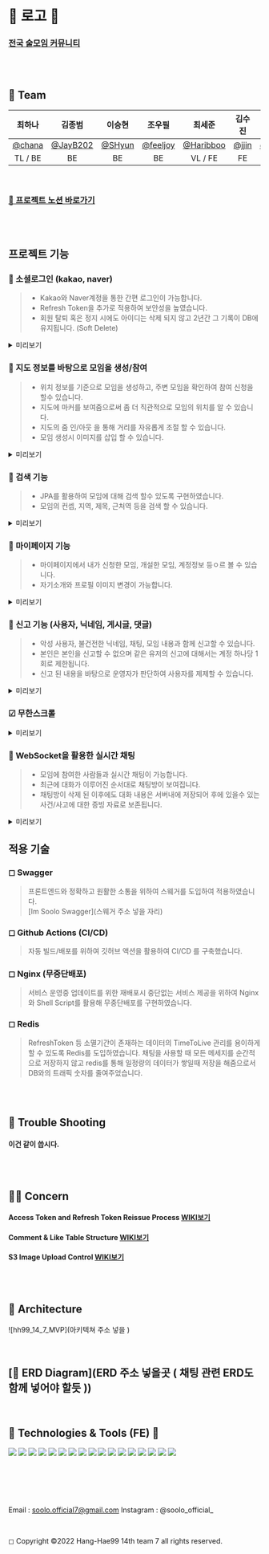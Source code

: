 <br>

# 🍻 로고 🍻

### [ 전국 술모임 커뮤니티 ](https://im-soolo.com/) 

<br><br>

## 💩 Team

|최하나|김종범|이승현|조우필|최세준|김수진|정선우|이효림|
|:---:|:---:|:---:|:---:|:---:|:---:|:---:|:---:|
|[@chana](https://github.com/chana73)|[@JayB202](https://github.com/JayB202)|[@SHyun](https://github.com/seungheyon)|[@feeljoy](https://github.com/Cho-woo-pil)|[@Haribboo](https://github.com/Sejun0910)|[@jjin](https://github.com/devjjin)|[@sunwoo](https://github.com/Jeongsunwoo)|[@Hyo](https://github.com/HH14RS7)|
|TL / BE|BE|BE|BE|VL / FE|FE|FE|DS|

<br>

### [💩 프로젝트 노션 바로가기](https://www.notion.so/SOOLO-892498dcfca94515b5219fd4b12c144d?pvs=4)


<br><br>




## 프로젝트 기능

### 🍻 소셜로그인 (kakao, naver)

> * Kakao와 Naver계정을 통한 간편 로그인이 가능합니다.
> * Refresh Token을 추가로 적용하여 보안성을 높였습니다.
> * 회원 탈퇴 혹은 정지 시에도 아이디는 삭제 되지 않고 2년간 그 기록이 DB에 유지됩니다. (Soft Delete)

<details>
<summary>미리보기</summary>
<div markdown="1">

![로그인1](이미지 스냅샷 찍어서 주소 넣을 자리)

 <br>
</div>
</details>


### 🍻 지도 정보를 바탕으로 모임을 생성/참여 
 
> * 위치 정보를 기준으로 모임을 생성하고, 주변 모임을 확인하여 참여 신청을 할수 있습니다.
> * 지도에 마커를 보여줌으로써 좀 더 직관적으로 모임의 위치를 알 수 있습니다. 
> * 지도의 줌 인/아웃 을 통해 거리를 자유롭게 조절 할 수 있습니다.
> * 모임 생성시 이미지를 삽입 할 수 있습니다.

<details>
<summary>미리보기</summary>
<div markdown="1">

![데이터 보여주기](이미지 스냅샷 찍어서 주소 넣을 자리)

 <br>
</div>
</details>

### 🍻 검색 기능

> * JPA를 활용하여 모임에 대해 검색 할수 있도록 구현하였습니다.
> * 모임의 컨셉, 지역, 제목, 근처역 등을 검색 할 수 있습니다.

<details>
<summary>미리보기</summary>
<div markdown="1">

![검색기능](이미지 스냅샷 찍어서 주소 넣을 자리)

 <br>
</div>
</details>

### 🍻 마이페이지 기능
 
> * 마이페이지에서 내가 신청한 모임, 개설한 모임, 계정정보 등ㅇ르 볼 수 있습니다.
> * 자기소개와 프로필 이미지 변경이 가능합니다.

<details>
<summary>미리보기</summary>
<div markdown="1">

![마이페이지](이미지 스냅샷 찍어서 주소 넣을 자리)

 <br>
</div>
</details>

### 🍻 신고 기능 (사용자, 닉네임, 게시글, 댓글)
 
> * 악성 사용자, 불건전한 닉네임, 채팅, 모임 내용과 함께 신고할 수 있습니다.
> * 본인은 본인을 신고할 수 없으며 같은 유저의 신고에 대해서는 계정 하나당 1회로 제한됩니다.
> * 신고 된 내용을 바탕으로 운영자가 판단하여 사용자를 제제할 수 있습니다.

<details>
<summary>미리보기</summary>
<div markdown="1">

![신고기능](이미지 스냅샷 찍어서 주소 넣을 자리)

 <br>
</div>
</details>

### ☑ 무한스크롤

<details>
<summary>미리보기</summary>
<div markdown="1">

![무한스크롤](이미지 스냅샷 찍어서 주소 넣을 자리)

 <br>
</div>
</details>


### 🍻 WebSocket을 활용한 실시간 채팅

> * 모임에 참여한 사람들과 실시간 채팅이 가능합니다.
> * 최근에 대화가 이루어진 순서대로 채팅방이 보여집니다.
> * 채팅방이 삭제 된 이후에도 대화 내용은 서버내에 저장되어 후에 있을수 있는 사건/사고에 대한 증빙 자료로 보존됩니다.


<details>
<summary>미리보기</summary>
<div markdown="1">

![실시간채팅1](이미지 스냅샷 찍어서 주소 넣을 자리)

![실시간채팅2](이미지 스냅샷 찍어서 주소 넣을 자리)


 <br>
</div>
</details>


## 적용 기술

### ◻ Swagger

> 프론트엔드와 정확하고 원활한 소통을 위하여 스웨거를 도입하여 적용하였습니다.         
> [Im Soolo Swagger](스웨거 주소 넣을 자리)




### ◻ Github Actions (CI/CD)

> 자동 빌드/배포를 위하여 깃허브 액션을 활용하여 CI/CD 를 구축했습니다.         


### ◻ Nginx (무중단배포)

> 서비스 운영중 업데이트를 위한 재배포시 중단없는 서비스 제공을 위하여 Nginx 와 Shell Script를 활용해 무중단배포를 구현하였습니다.       


### ◻ Redis

> RefreshToken 등 소멸기간이 존재하는 데이터의 TimeToLive 관리를 용이하게 할 수 있도록 Redis를 도입하였습니다.
> 채팅을 사용할 때 모든 메세지를 순간적으로 저장하지 않고 redis를 통해 일정량의 데이터가 쌓일때 저장을 해줌으로서 DB와의 트래픽 숫자를 줄여주었습니다.

<br><br>




## 🚨 Trouble Shooting

#### 이건 같이 씁시다.

<br><br>


## :raising_hand::thought_balloon: Concern

#### Access Token and Refresh Token Reissue Process [WIKI보기](https://github.com/HH9C4/BBBB-BE/wiki/%5BConcern%5D-Access-Token-and-Refresh-Token-Reissue-Process)

#### Comment & Like Table Structure [WIKI보기](https://github.com/HH9C4/BBBB-BE/wiki/%5BConcern%5D-Comment-&-Like-Table-Structure)

#### S3 Image Upload Control [WIKI보기](https://github.com/HH9C4/BBBB-BE/wiki/%5BConcern%5D-S3-Image-Upload-Control)


<br><br>

## 🍻 Architecture

![hh99_14_7_MVP](아키텍쳐 주소 넣을 )

<br>

## [🍻 ERD Diagram](ERD 주소 넣을곳 ( 채팅 관련 ERD도 함께 넣어야 할듯 ))


<br>

## 📝 Technologies & Tools (FE) 📝

<div>
  <img src="https://img.shields.io/badge/Git-F05032?style=for-the-badge&logo=Git&logoColor=white"/>
  <img src="https://img.shields.io/badge/Github-181717?style=for-the-badge&logo=Github&logoColor=white"/>
  <img src="https://img.shields.io/badge/Javascript-F7DF1E?style=for-the-badge&logo=Javascript&logoColor=black"/>
  <img src="https://img.shields.io/badge/TypeScript-3178C6?style=for-the-badge&logo=TypeScript&logoColor=white"/>
  <img src="https://img.shields.io/badge/React-61DAFB?style=for-the-badge&logo=React&logoColor=black"/>
  <img src="https://img.shields.io/badge/.ENV-ECD53F?style=for-the-badge&logo=.ENV&logoColor=white"/>
  <img src="https://img.shields.io/badge/Stomp-000000?style=for-the-badge&logo=&logoColor=white"/>
  <img src="https://img.shields.io/badge/WEBSOCKET-000000?style=for-the-badge&logo=&logoColor=white"/>
  <img src="https://img.shields.io/badge/React Query-FF4154?style=for-the-badge&logo=React Query&logoColor=white"/>
  <img src="https://img.shields.io/badge/RECOIL-000000?style=for-the-badge&logo=&logoColor=white"/>
  <img src="https://img.shields.io/badge/Notion-000000?style=for-the-badge&logo=Notion&logoColor=white"/>
  <img src="https://img.shields.io/badge/Figma-F24E1E?style=for-the-badge&logo=Figma&logoColor=white"/>
  <img src="https://img.shields.io/badge/VisualStudioCode-007ACC?style=for-the-badge&logo=VisualStudioCode&logoColor=white"/>
  <img src="https://img.shields.io/badge/styled-components-DB7093?style=for-the-badge&logo=styled-components&logoColor=white"/>
  <img src="https://img.shields.io/badge/Swagger-85EA2D?style=for-the-badge&logo=Swagger&logoColor=white"/>
  <img src="https://img.shields.io/badge/Vercel-000000?style=for-the-badge&logo=Vercel&logoColor=white"/>
  <img src="https://img.shields.io/badge/Axios-5A29E4?style=for-the-badge&logo=Axios&logoColor=white"/>
</div>

<br><br><br><br>

<div align=center>

</div>

Email : soolo.official7@gmail.com
Instagram : @soolo_official_

<br>

◻ Copyright ©2022 Hang-Hae99 14th team 7 all rights reserved.
